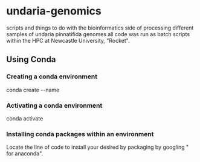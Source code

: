 # undaria-genomics
scripts and things to do with the bioinformatics side of processing different samples of undaria pinnatifida genomes 
all code was run as batch scripts within the HPC at Newcastle University, "Rocket".

## Using Conda
### Creating a conda environment
conda create --name <env-name>

### Activating a conda environment
conda activate <env-name>

### Installing conda packages within an environment
Locate the line of code to install your desired by packaging by googling "<package> for anaconda".

